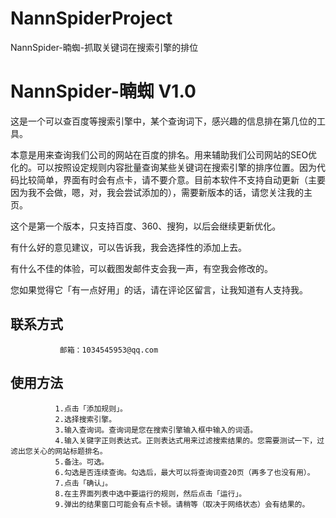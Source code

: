 # NannSpiderProject
NannSpider-暔蜘-抓取关键词在搜索引擎的排位

# NannSpider-暔蜘 V1.0

   这是一个可以查百度等搜索引擎中，某个查询词下，感兴趣的信息排在第几位的工具。
   
   本意是用来查询我们公司的网站在百度的排名。用来辅助我们公司网站的SEO优化的。可以按照设定规则内容批量查询某些关键词在搜索引擎的排序位置。因为代码比较简单，界面有时会有点卡，请不要介意。目前本软件不支持自动更新（主要因为我不会做，嗯，对，我会尝试添加的），需要新版本的话，请您关注我的主页。
   
   这个是第一个版本，只支持百度、360、搜狗，以后会继续更新优化。
   
   有什么好的意见建议，可以告诉我，我会选择性的添加上去。
   
   有什么不佳的体验，可以截图发邮件支会我一声，有空我会修改的。
   
   您如果觉得它「有一点好用」的话，请在评论区留言，让我知道有人支持我。

  ## 联系方式
  
               邮箱：1034545953@qq.com

  ## 使用方法

              1.点击「添加规则」。
              2.选择搜索引擎。
              3.输入查询词。查询词是您在搜索引擎输入框中输入的词语。
              4.输入关键字正则表达式。正则表达式用来过滤搜索结果的。您需要测试一下，过滤出您关心的网站标题排名。
              5.备注。可选。
              6.勾选是否连续查询。勾选后，最大可以将查询词查20页（再多了也没有用）。
              7.点击「确认」。
              8.在主界面列表中选中要运行的规则，然后点击「运行」。
              9.弹出的结果窗口可能会有点卡顿。请稍等（取决于网络状态）会有结果的。
